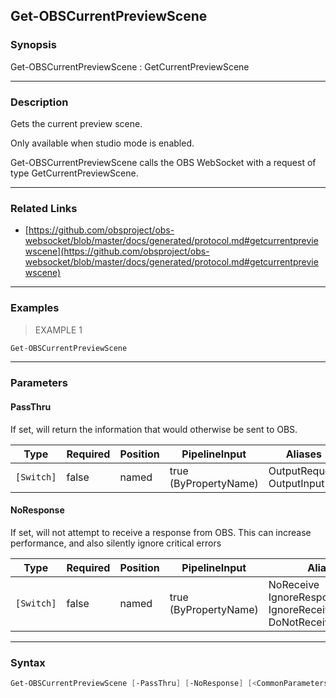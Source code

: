 Get-OBSCurrentPreviewScene
--------------------------




### Synopsis
Get-OBSCurrentPreviewScene : GetCurrentPreviewScene



---


### Description

Gets the current preview scene.

Only available when studio mode is enabled.


Get-OBSCurrentPreviewScene calls the OBS WebSocket with a request of type GetCurrentPreviewScene.



---


### Related Links
* [https://github.com/obsproject/obs-websocket/blob/master/docs/generated/protocol.md#getcurrentpreviewscene](https://github.com/obsproject/obs-websocket/blob/master/docs/generated/protocol.md#getcurrentpreviewscene)





---


### Examples
> EXAMPLE 1

```PowerShell
Get-OBSCurrentPreviewScene
```


---


### Parameters
#### **PassThru**

If set, will return the information that would otherwise be sent to OBS.






|Type      |Required|Position|PipelineInput        |Aliases                      |
|----------|--------|--------|---------------------|-----------------------------|
|`[Switch]`|false   |named   |true (ByPropertyName)|OutputRequest<br/>OutputInput|



#### **NoResponse**

If set, will not attempt to receive a response from OBS.
This can increase performance, and also silently ignore critical errors






|Type      |Required|Position|PipelineInput        |Aliases                                                                |
|----------|--------|--------|---------------------|-----------------------------------------------------------------------|
|`[Switch]`|false   |named   |true (ByPropertyName)|NoReceive<br/>IgnoreResponse<br/>IgnoreReceive<br/>DoNotReceiveResponse|





---


### Syntax
```PowerShell
Get-OBSCurrentPreviewScene [-PassThru] [-NoResponse] [<CommonParameters>]
```
